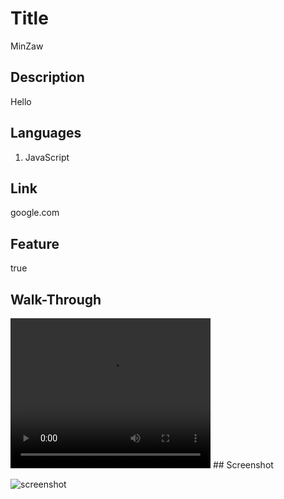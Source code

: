 # Title

MinZaw

## Description

Hello

## Languages

1. JavaScript<br>

## Link

google.com

## Feature

true

## Walk-Through

  <video width="320" height="240" controls>
  <source src="readme.mp4" type="video/mp4"></video>
## Screenshot

![screenshot](https://github.com/Minmaung0307/professional-readme_generator/blob/30757d803f7e6c5da736378a603a6747abc466f7/images/readme.png)
